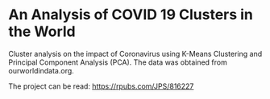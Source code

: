 # An Analysis of COVID 19 Clusters in the World
Cluster analysis on the impact of Coronavirus using K-Means Clustering and Principal Component Analysis (PCA). The data was obtained from ourworldindata.org.

The project can be read: https://rpubs.com/JPS/816227

